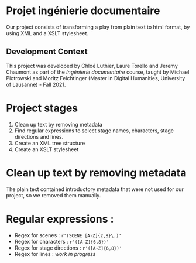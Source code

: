 # Projet ingénierie documentaire
Our project consists of transforming a play from plain text to html format, by using XML and a XSLT stylesheet. 

## Development Context
This project was developed by Chloé Luthier, Laure Torello and Jeremy Chaumont as part of the _Ingénierie documentaire_ course, taught by Michael Piotrowski and Moritz Feichtinger (Master in Digital Humanities, University of Lausanne) - Fall 2021.

# Project stages
1. Clean up text by removing metadata
2. Find regular expressions to select stage names, characters,
stage directions and lines.
3. Create an XML tree structure
4. Create an XSLT stylesheet

# Clean up text by removing metadata
The plain text contained introductory metadata that were not used for our project,
so we removed them manually.

# Regular expressions :
- Regex for scenes : `r'(SCENE [A-Z]{2,8}\.)'`
- Regex for characters : `r'([A-Z]{6,8})'`
- Regex for stage directions : `r'([A-Z]{6,8})'`
- Regex for lines : _work in progress_

